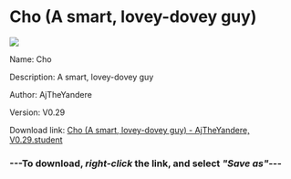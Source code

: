 # Cho (A smart, lovey-dovey guy)

<img src = "https://raw.githubusercontent.com/Arbiter1223/Daigaku-Gurashi-Custom-Students/master/Students/Files/Cho%20(A%20smart%2C%20lovey-dovey%20guy).png">

Name: Cho

Description: A smart, lovey-dovey guy

Author: AjTheYandere

Version: V0.29

Download link: <a href="https://raw.githubusercontent.com/Arbiter1223/Daigaku-Gurashi-Custom-Students/master/Students/Files/Cho%20(A%20smart%2C%20lovey-dovey%20guy)%20-%20AjTheYandere%2C%20V0.29.student">Cho (A smart, lovey-dovey guy) - AjTheYandere, V0.29.student</a>

### ---**To download, _right-click_ the link, and select _"Save as"_**---
